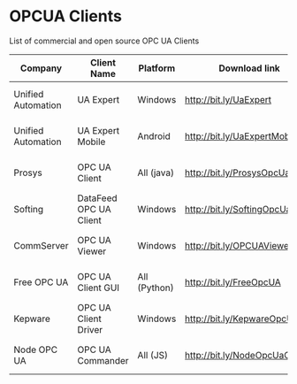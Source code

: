 # OPCUA Clients
List of commercial and open source OPC UA Clients

| Company                | Client Name            | Platform     |  Download link                  | Last version       |
|------------------------|------------------------|--------------|---------------------------------|--------------------|
| Unified Automation     | UA Expert              | Windows      | http://bit.ly/UaExpert          | 1.5.0 (2018-10-10) |
| Unified Automation     | UA Expert Mobile       | Android      | http://bit.ly/UaExpertMobile    | 1.0.0 (2015-12-14) |
| Prosys                 | OPC UA Client          | All (java)   | http://bit.ly/ProsysOpcUaClient | 3.1.4 (2018-06-14) |
| Softing                | DataFeed OPC UA Client | Windows      | http://bit.ly/SoftingOpcUa      | 1.4.4 (???)        |
| CommServer             | OPC UA Viewer          | Windows      | http://bit.ly/OPCUAViewer       | 1.0.1 (2010-09-01) |
| Free OPC UA            | OPC UA Client GUI      | All (Python) | http://bit.ly/FreeOpcUA         | 0.8.0 (2018-06-20) |
| Kepware                | OPC UA Client Driver   | Windows      | http://bit.ly/KepwareOpcUa      | ???                |
| Node OPC UA            | OPC UA Commander       | All (JS)     | http://bit.ly/NodeOpcUaClient   | 0.2.3 (2018-03-24) |
